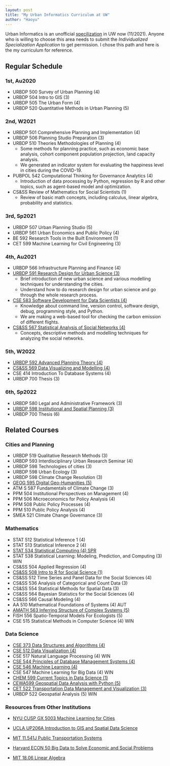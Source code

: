 ```yaml
---
layout: post
title: "My Urban Informatics Curriculum at UW"
author: "Haoyu"
---
```


Urban Informatics is an unofficial [specilization](https://urbdp.be.uw.edu/programs/mup-graduate-degree/specializations/) in UW now (11/2021). Anyone who is willing to choose this area needs to submit the *Individualized Specialization Application* to get permission. I chose this path and here is the my curriculum for reference.

## Regular Schedule

### 1st, Au2020

- URBDP 500 Survey of Urban Planning (4)
- URBDP 504 Intro to GIS (3)
- URBDP 505 The Urban Form (4)
- URBDP 520 Quantitative Methods in Urban Planning (5)

### 2nd, W2021

- URBDP 501 Comprehensive Planning and Implementation (4)
- URBDP 506 Planning Studio Preparation (3)
- URBDP 510 Theories Methodologies of Planning (4)
  - Some methods for planning practice, such as economic base analysis, cohort component population projection, land capacity analysis.
  - We generated an indicator system for evaluating the happiness level in cities during the COVID-19.
- PUBPOL 542 Computational Thinking for Governance Analytics (4) 
  - Introduction of data processing by Python, regression by R and other topics, such as agent-based model and optimization.
- CS&SS Review of Mathematics for Social Scientists (1)
  - Review of basic math concepts, including calculus, linear algebra, probability and statistics. 

### 3rd, Sp2021

- URBDP 507 Urban Planning Studio (5)
- URBDP 561 Urban Economics and Public Policy (4)
- BE 592 Research Tools in the Built Environment (1)
- CET 599 Machine Learning for Civil Engineering (3)

### 4th, Au2021

- URBDP 566 Infrastructure Planning and Finance (4)
- [URBDP 591 Research Design for Urban Science (3)](https://researchdesign.be.uw.edu/)
  - Brief introduction of new urban science and various modelling techniques for understanding the cities.
  - Understand how to do research design for urban science and go through the whole research process.
- [CSE 583 Software Development for Data Scientists (4)](http://uwseds.github.io/syllabus.html)
  - Knowledge about command line, version control, software design, debug, programming style, and Python.
  - We are making a web-based tool for checking the carbon emission of different flights. 
- [CS&SS 567 Statistical Analysis of Social Networks (4)](https://thmccormick.github.io/teaching/)
  - Concepts, descriptive methods and modelling techniques for analyzing the social networks. 

### 5th, W2022

- [URBDP 592 Advanced Planning Theory (4)](https://home.foreveroverhead.cloud/udp592_syllabus.pdf)
- [CS&SS 569 Data Visualizing and Modelling (4)](https://faculty.washington.edu/cadolph/?page=22)
- CSE 414 Introduction To Database Systems (4)
- URBDP 700 Thesis (3)

### 6th, Sp2022

- URBDP 580 Legal and Administrative Framework (3)
- [URBDP 598 Institutional and Spatial Planning (3)](http://globalcourse.inplanning.eu/)
- URBDP 700 Thesis (6)

## Related Courses

### Cities and Planning

- URBDP 519 Qualitative Research Methods (3)
- URBDP 593 Interdisciplinary Urban Research Seminar (4)
- URBDP 598 Technologies of cities (3)
- URBDP 598 Urban Ecology (3)
- URBDP 598 Climate Change Resolution (3)
- [GEOG 595 Digital Geo-Humanities (5)](https://github.com/jakobzhao/geog595)
- ATM S 587 Fundamentals of Climate Change (3) 
- PPM 504 Institutional Perspectives on Management (4)
- PPM 506 Microeconomics for Policy Analysis (4) 
- PPM 508 Public Policy Processes (4) 
- PPM 510 Public Policy Analysis (4)
- SMEA 521 Climate Change Governance (3)

### Mathematics 

- STAT 512 Statistical Inference 1 (4)
- STAT 513 Statistical Inference 2 (4)
- [STAT 534 Statistical Computing (4) SPR](https://sites.stat.washington.edu/mmp/courses/stat534/spring19/)
- STAT 538 Statistical Learning: Modeling, Prediction, and Computing (3) WIN
- CS&SS 504 Applied Regression (4)
- [CS&SS 508 Intro to R for Social Science (1)](https://clanfear.github.io/CSSS508/)
- CS&SS 512 Time Series and Panel Data for the Social Sciences (4)
- CS&SS 536 Analysis of Categorical and Count Data (3)
- CS&SS 554 Statistical Methods for Spatial Data (3)
- CS&SS 564 Bayesian Statistics for the Social Sciences (4)
- CS&SS 566 Causal Modeling (4)
- AA 510 Mathematical Foundations of Systems (4) AUT
- [AMATH 563 Inferring Structure of Complex Systems (5)](https://canvas.uw.edu/courses/1448035)
- FISH 556 Spatio-Temporal Models For Ecologists (5)
- CSE 515 Statistical Methods in Computer Science (4) WIN

### Data Science

- [CSE 373 Data Structures and Algorithms (4)](https://courses.cs.washington.edu/courses/cse373/20au/)
- [CSE 512 Data Visualization (4)](https://courses.cs.washington.edu/courses/cse512/19sp/)
- CSE 517 Natural Language Processing (4) WIN
- [CSE 544 Principles of Database Management Systems (4)](http://courses.cs.washington.edu/courses/cse544/)
- [CSE 546 Machine Learning (4)](https://courses.cs.washington.edu/courses/cse546/)
- CSE 547 Machine Learning for Big Data (4) WIN
- [CHEM 599 Current Topics in Data Science (1)](https://escience.washington.edu/uw-data-science-seminar/)
- [CEWA599 Geospatial Data Analysis with Python (5)](https://github.com/UW-GDA/gda_course_2020) 
- [CET 522 Transportation Data Management and Visualization (3)](https://zhiyongcui.com/CEE412_CET522/)
- URBDP 522 Geospatial Analysis (5)  WIN

### Resources from Other Institutions

- [NYU CUSP GX 5003 Machine Learning for Cities](https://wp.nyu.edu/ml4c2020/)

- [UCLA UP206A Introduction to GIS and Spatial Data Science](https://yohman.github.io/21W-UP206A/)

- [MIT 11.541J Public Transportation Systems](https://ocw.mit.edu/courses/civil-and-environmental-engineering/1-258j-public-transportation-systems-spring-2017/index.htm)

- [Harvard ECON 50 Big Data to Solve Economic and Social Problems](https://opportunityinsights.org/course/)

- [MIT 18.06 Linear Algebra](https://ocw.mit.edu/courses/mathematics/18-06sc-linear-algebra-fall-2011/resource-index/)

